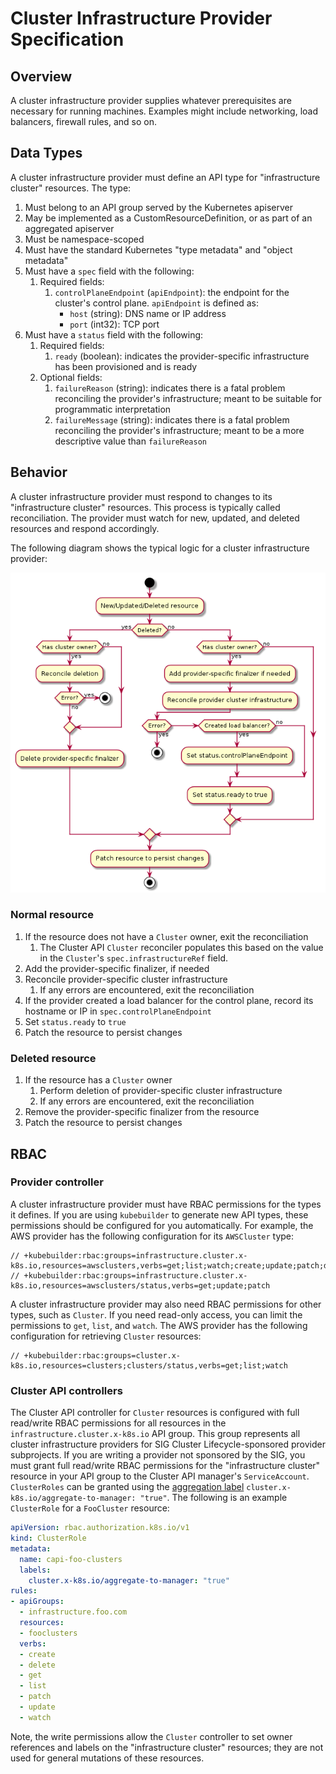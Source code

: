 # Cluster Infrastructure Provider Specification

## Overview

A cluster infrastructure provider supplies whatever prerequisites are necessary for running machines.
Examples might include networking, load balancers, firewall rules, and so on.

## Data Types

A cluster infrastructure provider must define an API type for "infrastructure cluster" resources. The type:

1. Must belong to an API group served by the Kubernetes apiserver
2. May be implemented as a CustomResourceDefinition, or as part of an aggregated apiserver
3. Must be namespace-scoped
4. Must have the standard Kubernetes "type metadata" and "object metadata"
5. Must have a `spec` field with the following:
    1. Required fields:
        1. `controlPlaneEndpoint` (`apiEndpoint`): the endpoint for the cluster's control plane. `apiEndpoint` is defined
            as:
            - `host` (string): DNS name or IP address
            - `port` (int32): TCP port
6. Must have a `status` field with the following:
    1. Required fields:
        1. `ready` (boolean): indicates the provider-specific infrastructure has been provisioned and is ready
    2. Optional fields:
        1. `failureReason` (string): indicates there is a fatal problem reconciling the provider's infrastructure;
            meant to be suitable for programmatic interpretation
        2. `failureMessage` (string): indicates there is a fatal problem reconciling the provider's infrastructure;
            meant to be a more descriptive value than `failureReason`

## Behavior

A cluster infrastructure provider must respond to changes to its "infrastructure cluster" resources. This process is
typically called reconciliation. The provider must watch for new, updated, and deleted resources and respond
accordingly.

The following diagram shows the typical logic for a cluster infrastructure provider:

![Cluster infrastructure provider activity diagram](../images/cluster-infra-provider.png)

### Normal resource

1. If the resource does not have a `Cluster` owner, exit the reconciliation
    1. The Cluster API `Cluster` reconciler populates this based on the value in the `Cluster`'s `spec.infrastructureRef`
       field.
1. Add the provider-specific finalizer, if needed
1. Reconcile provider-specific cluster infrastructure
    1. If any errors are encountered, exit the reconciliation
1. If the provider created a load balancer for the control plane, record its hostname or IP in `spec.controlPlaneEndpoint`
1. Set `status.ready` to `true`
1. Patch the resource to persist changes

### Deleted resource

1. If the resource has a `Cluster` owner
    1. Perform deletion of provider-specific cluster infrastructure
    1. If any errors are encountered, exit the reconciliation
1. Remove the provider-specific finalizer from the resource
1. Patch the resource to persist changes

## RBAC

### Provider controller

A cluster infrastructure provider must have RBAC permissions for the types it defines. If you are using `kubebuilder` to
generate new API types, these permissions should be configured for you automatically. For example, the AWS provider has
the following configuration for its `AWSCluster` type:

```
// +kubebuilder:rbac:groups=infrastructure.cluster.x-k8s.io,resources=awsclusters,verbs=get;list;watch;create;update;patch;delete
// +kubebuilder:rbac:groups=infrastructure.cluster.x-k8s.io,resources=awsclusters/status,verbs=get;update;patch
```

A cluster infrastructure provider may also need RBAC permissions for other types, such as `Cluster`. If you need
read-only access, you can limit the permissions to `get`, `list`, and `watch`. The AWS provider has the following
configuration for retrieving `Cluster` resources:

```
// +kubebuilder:rbac:groups=cluster.x-k8s.io,resources=clusters;clusters/status,verbs=get;list;watch
```

### Cluster API controllers

The Cluster API controller for `Cluster` resources is configured with full read/write RBAC permissions for all resources
in the `infrastructure.cluster.x-k8s.io` API group. This group represents all cluster infrastructure providers for SIG
Cluster Lifecycle-sponsored provider subprojects. If you are writing a provider not sponsored by the SIG, you must grant
full read/write RBAC permissions for the "infrastructure cluster" resource in your API group to the Cluster API manager's
`ServiceAccount`. `ClusterRoles` can be granted using the [aggregation label] `cluster.x-k8s.io/aggregate-to-manager: "true"`.
The following is an example `ClusterRole` for a `FooCluster` resource:

```yaml
apiVersion: rbac.authorization.k8s.io/v1
kind: ClusterRole
metadata:
  name: capi-foo-clusters
  labels:
    cluster.x-k8s.io/aggregate-to-manager: "true"
rules:
- apiGroups:
  - infrastructure.foo.com
  resources:
  - fooclusters
  verbs:
  - create
  - delete
  - get
  - list
  - patch
  - update
  - watch
```

Note, the write permissions allow the `Cluster` controller to set owner references and labels on the "infrastructure
cluster" resources; they are not used for general mutations of these resources.

[aggregation label]: https://kubernetes.io/docs/reference/access-authn-authz/rbac/#aggregated-clusterroles
